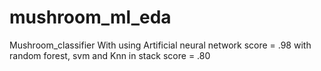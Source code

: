 # mushroom_ml_eda
Mushroom_classifier
With using Artificial neural network score = .98
with random forest, svm  and Knn in stack score = .80


